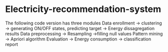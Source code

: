 # Electricity-recommendation-system

The following code version has three modules
Data enrollment -> clustering -> generating ON/OFF states, predicting target -> Energy dissagregation results
Data preprocessing -> Resampling ->filling null values
Pattern mining -> Apriori algorithm
Evaluation -> Energy consumption -> classification report
